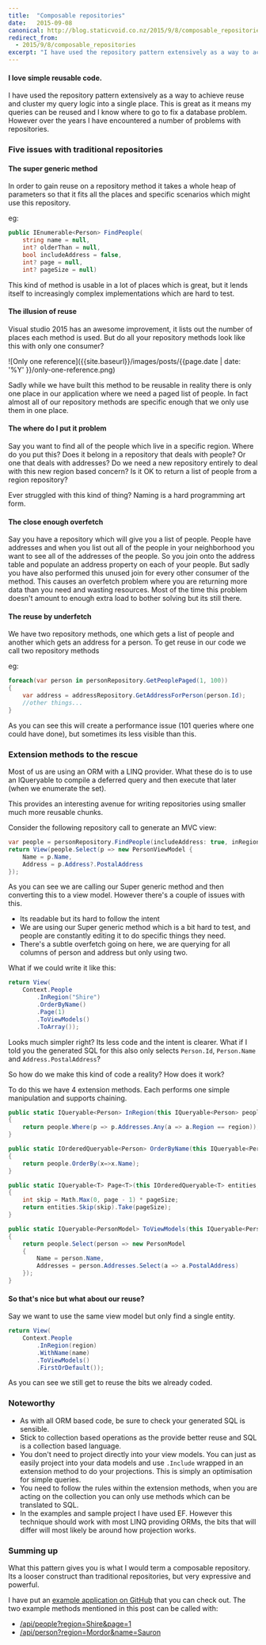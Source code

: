 ```yaml
---
title:  "Composable repositories"
date:   2015-09-08
canonical: http://blog.staticvoid.co.nz/2015/9/8/composable_repositories
redirect_from:
  - 2015/9/8/composable_repositories
excerpt: "I have used the repository pattern extensively as a way to achieve reuse and cluster my query logic into a single place. This is great as it means my queries can be reused and I know where to go to fix a database problem. However over the years I have encountered a number of problems with repositories."
---
```

#### I love simple reusable code.

I have used the repository pattern extensively as a way to achieve reuse and cluster my query logic into a single place. This is great as it means my queries can be reused and I know where to go to fix a database problem. However over the years I have encountered a number of problems with repositories.

### Five issues with traditional repositories

#### The super generic method

In order to gain reuse on a repository method it takes a whole heap of parameters so that it fits all the places and specific scenarios which might use this repository.

eg:
``` csharp
public IEnumerable<Person> FindPeople(
	string name = null,
	int? olderThan = null,
	bool includeAddress = false,
	int? page = null,
	int? pageSize = null)
```

This kind of method is usable in a lot of places which is great, but it lends itself to increasingly complex implementations which are hard to test.

#### The illusion of reuse

Visual studio 2015 has an awesome improvement, it lists out the number of places each method is used. But do all your repository methods look like this with only one consumer?

![Only one reference]({{site.baseurl}}/images/posts/{{page.date | date: '%Y' }}/only-one-reference.png)

Sadly while we have built this method to be reusable in reality there is only one place in our application where we need a paged list of people. In fact almost all of our repository methods are specific enough that we only use them in one place.

#### The where do I put it problem

Say you want to find all of the people which live in a specific region. Where do you put this? Does it belong in a repository that deals with people? Or one that deals with addresses? Do we need a new repository entirely to deal with this new region based concern? Is it OK to return a list of people from a region repository?

Ever struggled with this kind of thing? Naming is a hard programming art form.

#### The close enough overfetch

Say you have a repository which will give you a list of people. People have addresses and when you list out all of the people in your neighborhood you want to see all of the addresses of the people. So you join onto the address table and populate an address property on each of your people. But sadly you have also performed this unused join for every other consumer of the method. This causes an overfetch problem where you are returning more data than you need and wasting resources. Most of the time this problem doesn't amount to enough extra load to bother solving but its still there.

#### The reuse by underfetch

We have two repository methods, one which gets a list of people and another which gets an address for a person. To get reuse in our code we call two repository methods

eg:
``` csharp
foreach(var person in personRepository.GetPeoplePaged(1, 100))
{
	var address = addressRepository.GetAddressForPerson(person.Id);
	//other things...
}
```

As you can see this will create a performance issue (101 queries where one could have done), but sometimes its less visible than this.

### Extension methods to the rescue

Most of us are using an ORM with a LINQ provider. What these do is to use an IQueryable to compile a deferred query and then execute that later (when we enumerate the set).

This provides an interesting avenue for writing repositories using smaller much more reusable chunks.

Consider the following repository call to generate an MVC view:

``` csharp
var people = personRepository.FindPeople(includeAddress: true, inRegion: "The Shire", page:10, pageSize: 20);
return View(people.Select(p => new PersonViewModel {
	Name = p.Name,
	Address = p.Address?.PostalAddress
});
```

As you can see we are calling our Super generic method and then converting this to a view model. However there's a couple of issues with this.

  - Its readable but its hard to follow the intent
  - We are using our Super generic method which is a bit hard to test, and people are constantly editing it to do specific things they need.
  - There's a subtle overfetch going on here, we are querying for all columns of person and address but only using two.

 What if we could write it like this:

``` csharp
return View(
	Context.People
		.InRegion("Shire")
		.OrderByName()
		.Page(1)
		.ToViewModels()
		.ToArray());
```

Looks much simpler right? Its less code and the intent is clearer. What if I told you the generated SQL for this also only selects `Person.Id`, `Person.Name` and `Address.PostalAddress`?

So how do we make this kind of code a reality? How does it work?

To do this we have 4 extension methods. Each performs one simple manipulation and supports chaining.
``` csharp
public static IQueryable<Person> InRegion(this IQueryable<Person> people, string region)
{
	return people.Where(p => p.Addresses.Any(a => a.Region == region));
}

public static IOrderedQueryable<Person> OrderByName(this IQueryable<Person> people)
{
	return people.OrderBy(x=>x.Name);
}

public static IQueryable<T> Page<T>(this IOrderedQueryable<T> entities, int page, int pageSize = 3)
{
	int skip = Math.Max(0, page - 1) * pageSize;
	return entities.Skip(skip).Take(pageSize);
}

public static IQueryable<PersonModel> ToViewModels(this IQueryable<Person> people)
{
	return people.Select(person => new PersonModel
	{
		Name = person.Name,
		Addresses = person.Addresses.Select(a => a.PostalAddress)
	});
}
```

#### So that's nice but what about our reuse?

Say we want to use the same view model but only find a single entity.

``` csharp
return View(
	Context.People
		.InRegion(region)
		.WithName(name)
		.ToViewModels()
		.FirstOrDefault());
```

As you can see we still get to reuse the bits we already coded.

### Noteworthy

 - As with all ORM based code, be sure to check your generated SQL is sensible.
 - Stick to collection based operations as the provide better reuse and SQL is a collection based language.
 - You don't need to project directly into your view models. You can just as easily project into your data models and use `.Include` wrapped in an extension method to do your projections. This is simply an optimisation for simple queries.
 - You need to follow the rules within the extension methods, when you are acting on the collection you can only use methods which can be translated to SQL.
 - In the examples and sample project I have used EF. However this technique should work with most LINQ providing ORMs, the bits that will differ will most likely be around how projection works.

### Summing up

What this pattern gives you is what I would term a composable repository. Its a looser construct than traditional repositories, but very expressive and powerful.

I have put an [example application on GitHub](https://github.com/lukemcgregor/ComposableRepositories) that you can check out. The two example methods mentioned in this post can be called with:

 - [/api/people?region=Shire&page=1](#)
 - [/api/person?region=Mordor&name=Sauron](#)
